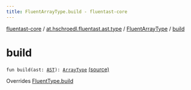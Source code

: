 ```yaml
---
title: FluentArrayType.build - fluentast-core
---
```


[fluentast-core](../../index.html) / [at.hschroedl.fluentast.ast.type](../index.html) / [FluentArrayType](index.html) / [build](.)

# build

`fun build(ast: `[`AST`](https://help.eclipse.org/neon/topic/org.eclipse.jdt.doc.isv/reference/api/org/eclipse/jdt/core/dom/AST.html)`): `[`ArrayType`](https://help.eclipse.org/neon/topic/org.eclipse.jdt.doc.isv/reference/api/org/eclipse/jdt/core/dom/ArrayType.html) [(source)](http://github.com/hschroedl/fluentast/tree/master/core/at.hschroedl.fluentast/ast/type/ArrayType.kt#L11)

Overrides [FluentType.build](../-fluent-type/build.html)

